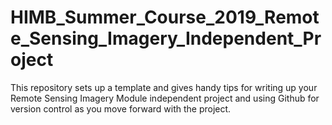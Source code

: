 # HIMB_Summer_Course_2019_Remote_Sensing_Imagery_Independent_Project

This repository sets up a template and gives handy tips for writing up your Remote Sensing Imagery Module independent project and using Github for version control as you move forward with the project. 
